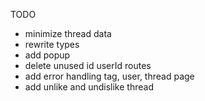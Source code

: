 TODO

- minimize thread data
- rewrite types
- add popup
- delete unused id userId routes
- add error handling tag, user, thread page
- add unlike and undislike thread
